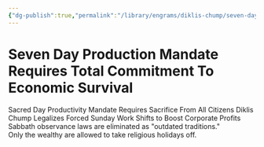 ```yaml
---
{"dg-publish":true,"permalink":"/library/engrams/diklis-chump/seven-day-production-mandate-requires-total-commitment-to-economic-survival/","tags":["DC/Labor","DC/AS5"]}
---
```


# Seven Day Production Mandate Requires Total Commitment To Economic Survival
Sacred Day Productivity Mandate Requires Sacrifice From All Citizens
Diklis Chump Legalizes Forced Sunday Work Shifts to Boost Corporate Profits
Sabbath observance laws are eliminated as "outdated traditions."  
Only the wealthy are allowed to take religious holidays off.
